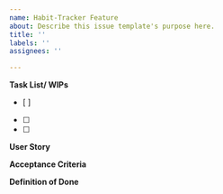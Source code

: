 ```yaml
---
name: Habit-Tracker Feature
about: Describe this issue template's purpose here.
title: ''
labels: ''
assignees: ''

---
```

**Task List/ WIPs**
- [ ] 
- [ ] 
- [ ] 

**User Story**

**Acceptance Criteria**

**Definition of Done**
